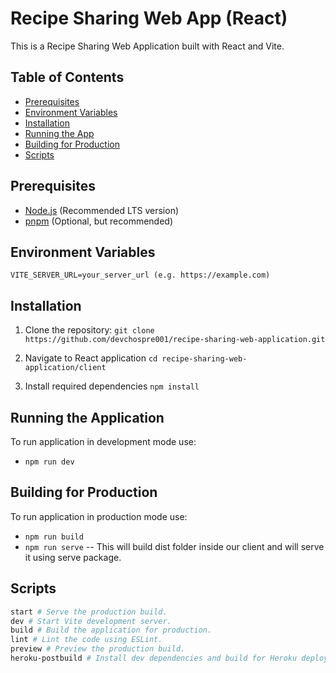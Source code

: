 # Recipe Sharing Web App (React)

This is a Recipe Sharing Web Application built with React and Vite.

## Table of Contents

- [Prerequisites](#prerequisites)
- [Environment Variables](#environment-variables)
- [Installation](#installation)
- [Running the App](#running-the-app)
- [Building for Production](#building-for-production)
- [Scripts](#scripts)

## Prerequisites

- [Node.js](https://nodejs.org/) (Recommended LTS version)
- [pnpm](https://pnpm.io/) (Optional, but recommended)

## Environment Variables

`VITE_SERVER_URL=your_server_url (e.g. https://example.com)`

## Installation

1. Clone the repository:
   `git clone https://github.com/devchospre001/recipe-sharing-web-application.git`

2. Navigate to React application
   `cd recipe-sharing-web-application/client`

3. Install required dependencies
   `npm install`

## Running the Application

To run application in development mode use:

- `npm run dev`

## Building for Production

To run application in production mode use:

- `npm run build`
- `npm run serve`
  -- This will build dist folder inside our client and will serve it using serve package.

## Scripts

```bash
start # Serve the production build.
dev # Start Vite development server.
build # Build the application for production.
lint # Lint the code using ESLint.
preview # Preview the production build.
heroku-postbuild # Install dev dependencies and build for Heroku deployment.
```
